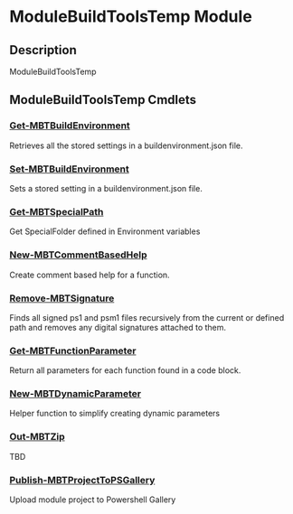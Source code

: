 ﻿---
Module Name: ModuleBuildToolsTemp
Module Guid: 3feece34-3271-4f18-b81e-40d10d232293
Download Help Link: https://github.com/justin-p/ModuleBuildToolsTemp/release/ModuleBuildToolsTemp/docs/ModuleBuildToolsTemp.md
Help Version: 0.0.3
Locale: en-US
---

# ModuleBuildToolsTemp Module
## Description
ModuleBuildToolsTemp

## ModuleBuildToolsTemp Cmdlets
### [Get-MBTBuildEnvironment](Get-MBTBuildEnvironment.md)
Retrieves all the stored settings in a buildenvironment.json file.

### [Set-MBTBuildEnvironment](Set-MBTBuildEnvironment.md)
Sets a stored setting in a buildenvironment.json file.

### [Get-MBTSpecialPath](Get-MBTSpecialPath.md)
Get SpecialFolder defined in Environment variables

### [New-MBTCommentBasedHelp](New-MBTCommentBasedHelp.md)
Create comment based help for a function.

### [Remove-MBTSignature](Remove-MBTSignature.md)
Finds all signed ps1 and psm1 files recursively from the current  or defined path and removes any digital signatures attached to them.

### [Get-MBTFunctionParameter](Get-MBTFunctionParameter.md)
Return all parameters for each function found in a code block.

### [New-MBTDynamicParameter](New-MBTDynamicParameter.md)
Helper function to simplify creating dynamic parameters

### [Out-MBTZip](Out-MBTZip.md)
TBD

### [Publish-MBTProjectToPSGallery](Publish-MBTProjectToPSGallery.md)
Upload module project to Powershell Gallery


